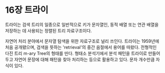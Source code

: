 # 16장 트라이

트라이는 검색 트리의 일종으로 일반적으로 키가 문자열인, 동적 배열 또는 연관 배열을 저장하는 데 사용되는 정렬된 트리 자료구조이다.

자연어 처리 분야에서 문자열 탐색을 위한 자료구조로 널리 쓰인다. 트라이는 1959년에 처음 공개됐으며, 검색을 뜻하는 'retrieval'의 중간 음절에서 용어를 따왔다. 전형적인 다진 트리 m-ary Tree의 형태를 띤다. 형태소 분석기에서 분석 패턴을 트라이로 만들어두고 자연어 문장에 대해 패턴을 찾아 처리하는 등으로 활용하고 있다. 문자 개수만큼 자식이 있다.
